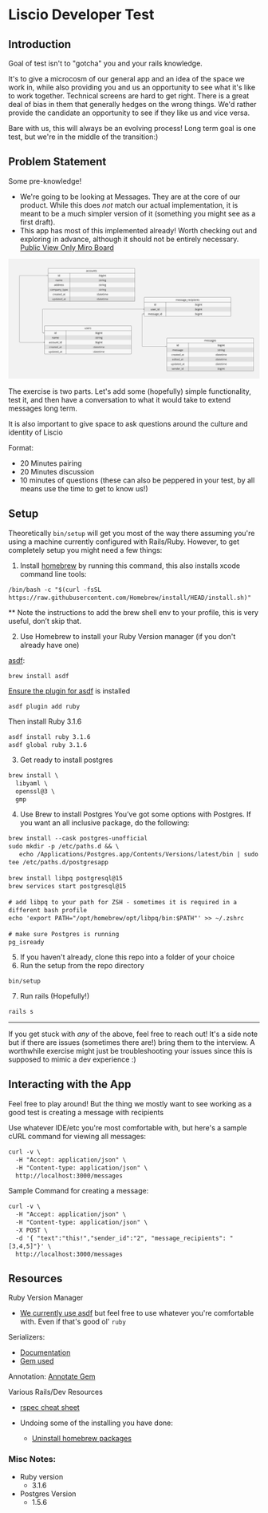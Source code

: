 # Liscio Developer Test

## Introduction
Goal of test isn't to "gotcha" you and your rails knowledge.

It's to give a microcosm of our general app and an idea of the space we work in, while also providing you and us an 
opportunity to see what it's like to work together. Technical screens are hard to get right. There is a great deal of 
bias in them that generally hedges on the wrong things. We'd rather provide the candidate an opportunity to see if they 
like us and vice versa.

Bare with us, this will always be an evolving process! Long term goal is one test, but we're in the middle of the transition:)

## Problem Statement
Some pre-knowledge!

* We're going to be looking at Messages. They are at the core of our product. While this does *not* match our 
actual implementation, it is meant to be a much simpler version of it (something you might see as a first draft).
* This app has most of this implemented already! Worth checking out 
and exploring in advance, although it should not be entirely necessary. 
 [Public View Only Miro Board](https://miro.com/app/board/uXjVK9cbZxE=/?share_link_id=598759584903)

![](app/assets/images/LiscioFullStackDevTest.jpg)

The exercise is two parts. Let's add some (hopefully) simple functionality, test it, and then have a conversation to 
what it would take to extend messages long term.

It is also important to give space to ask questions around the culture and identity of Liscio

Format:
* 20 Minutes pairing
* 20 Minutes discussion
* 10 minutes of questions (these can also be peppered in your test, by all means use the time to get to know us!)

## Setup
Theoretically `bin/setup` will get you most of the way there assuming you're using a machine currently configured with Rails/Ruby. However, to get completely setup you might need a few things:

1. Install [homebrew](https://brew.sh/) by running this command, this also installs xcode command line tools:
```
/bin/bash -c "$(curl -fsSL https://raw.githubusercontent.com/Homebrew/install/HEAD/install.sh)"
```
** Note the instructions to add the brew shell env to your profile, this is very useful, don’t skip that.

2. Use Homebrew to install your Ruby Version manager (if you don't already have one)


[asdf](https://asdf-vm.com/guide/getting-started.html):
```
brew install asdf
```

[Ensure the plugin for asdf](https://github.com/asdf-vm/asdf-ruby) is installed
```
asdf plugin add ruby
```

Then install Ruby 3.1.6
```
asdf install ruby 3.1.6
asdf global ruby 3.1.6
```
3. Get ready to install postgres
```
brew install \
  libyaml \
  openssl@3 \
  gmp
```


4. Use Brew to install Postgres
   You’ve got some options with Postgres. If you want an all inclusive package, do the following:

```
brew install --cask postgres-unofficial
sudo mkdir -p /etc/paths.d && \
   echo /Applications/Postgres.app/Contents/Versions/latest/bin | sudo tee /etc/paths.d/postgresapp

brew install libpq postgresql@15
brew services start postgresql@15

# add libpq to your path for ZSH - sometimes it is required in a different bash profile
echo 'export PATH="/opt/homebrew/opt/libpq/bin:$PATH"' >> ~/.zshrc

# make sure Postgres is running
pg_isready
```

5. If you haven't already, clone this repo into a folder of your choice
6. Run the setup from the repo directory
```
bin/setup
```

7. Run rails (Hopefully!)
```
rails s
```


----
If you get stuck with *any* of the above, feel free to reach out! It's a side note but if there are issues (sometimes 
there are!) bring them to the interview. A worthwhile exercise might just be troubleshooting your issues since this is supposed to mimic a dev experience :)

## Interacting with the App

Feel free to play around! But the thing we mostly want to see working as a good test is creating a message with 
recipients

Use whatever IDE/etc you're most comfortable with, but here's a sample cURL command for viewing all messages:
```
curl -v \
  -H "Accept: application/json" \
  -H "Content-type: application/json" \
  http://localhost:3000/messages
```

Sample Command for creating a message:
```
curl -v \
  -H "Accept: application/json" \
  -H "Content-type: application/json" \
  -X POST \
  -d '{ "text":"this!","sender_id":"2", "message_recipients": "[3,4,5]"}' \
  http://localhost:3000/messages

```

## Resources

Ruby Version Manager
* [We currently use asdf](https://asdf-vm.com/) but feel free to use whatever you're comfortable with. Even if that's good ol' `ruby`

Serializers:
* [Documentation](https://guides.rubyonrails.org/v4.2/active_model_basics.html)
* [Gem used](https://github.com/rails-api/active_model_serializers)

Annotation:
[Annotate Gem](https://github.com/ctran/annotate_models)

Various Rails/Dev Resources
* [rspec cheat sheet](https://www.rubypigeon.com/posts/rspec-expectations-cheat-sheet/)

* Undoing some of the installing you have done:
  * [Uninstall homebrew packages](https://mac.install.guide/homebrew/7)


### Misc Notes:
* Ruby version
    * 3.1.6
* Postgres Version
  * 1.5.6
